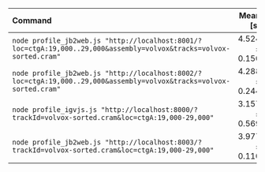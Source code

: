 | Command | Mean [s] | Min [s] | Max [s] | Relative |
|:---|---:|---:|---:|---:|
| `node profile_jb2web.js "http://localhost:8001/?loc=ctgA:19,000..29,000&assembly=volvox&tracks=volvox-sorted.cram"` | 4.524 ± 0.150 | 4.358 | 4.708 | 1.43 ± 0.26 |
| `node profile_jb2web.js "http://localhost:8002/?loc=ctgA:19,000..29,000&assembly=volvox&tracks=volvox-sorted.cram"` | 4.288 ± 0.244 | 4.099 | 4.965 | 1.36 ± 0.26 |
| `node profile_igvjs.js "http://localhost:8000/?trackId=volvox-sorted.cram&loc=ctgA:19,000-29,000"` | 3.157 ± 0.569 | 2.817 | 4.382 | 1.00 |
| `node profile_jb2web.js "http://localhost:8003/?trackId=volvox-sorted.cram&loc=ctgA:19,000-29,000"` | 3.977 ± 0.110 | 3.826 | 4.129 | 1.26 ± 0.23 |
